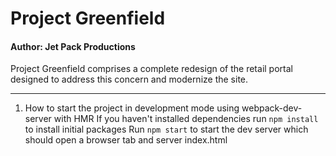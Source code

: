 # Project Greenfield
#### Author: Jet Pack Productions
Project Greenfield comprises a complete redesign of the retail portal designed to address this concern and modernize the site.

---

1. How to start the project in development mode using webpack-dev-server with HMR
   If you haven't installed dependencies run `npm install` to install initial packages
   Run `npm start` to start the dev server which should open a browser tab and server index.html